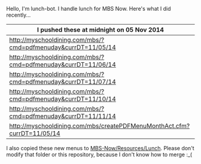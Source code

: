 Hello, I'm lunch-bot. I handle lunch for MBS Now. Here's what I did recently...

I pushed these at midnight on 05 Nov 2014|
--- |
| http://myschooldining.com/mbs/?cmd=pdfmenuday&currDT=11/05/14
| http://myschooldining.com/mbs/?cmd=pdfmenuday&currDT=11/06/14
| http://myschooldining.com/mbs/?cmd=pdfmenuday&currDT=11/07/14
| http://myschooldining.com/mbs/?cmd=pdfmenuday&currDT=11/10/14
| http://myschooldining.com/mbs/?cmd=pdfmenuday&currDT=11/11/14
| http://myschooldining.com/mbs/createPDFMenuMonthAct.cfm?currDT=11/05/14
I also copied these new menus to [MBS-Now/Resources/Lunch](https://github.com/mbsdev/MBS-Now/Resources/Lunch). Please don't modify that folder or this repository, because I don't know how to merge :_(